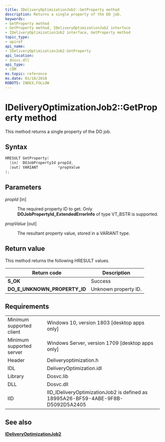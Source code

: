 ```yaml
---
title: IDeliveryOptimizationJob2::GetProperty method
description: Returns a single property of the DO job.
keywords:
- GetProperty method
- GetProperty method, IDeliveryOptimizationJob2 interface
- IDeliveryOptimizationJob2 interface, GetProperty method
topic_type:
- apiref
api_name:
- IDeliveryOptimizationJob2.GetProperty
api_location:
- dosvc.dll
api_type:
- COM
ms.topic: reference
ms.date: 01/18/2018
ROBOTS: INDEX,FOLLOW
---
```


# IDeliveryOptimizationJob2::GetProperty method

This method returns a single property of the DO job.

## Syntax

```C++
HRESULT GetProperty(
  [in]  DOJobPropertyId propId,
  [out] VARIANT         *propValue
);
```

## Parameters

<dl> <dt>

*propId* \[in\]
</dt> <dd>

The required property ID to get. Only **DOJobPropertyId_ExtendedErrorInfo** of type VT_BSTR is supported.

</dd> <dt>

*propValue* \[out\]
</dt> <dd>

The resultant property value, stored in a VARIANT type.

</dd> </dl>

## Return value

This method returns the following HRESULT values.

| Return code                  | Description          |
|------------------------------|----------------------|
| **S_OK**                     | Success              |
| **DO_E_UNKNOWN_PROPERTY_ID** | Unknown property ID. |

## Requirements

|                           |                                                                                  |
|---------------------------|----------------------------------------------------------------------------------|
| Minimum supported client  | Windows 10, version 1803 \[desktop apps only\]                                   |
| Minimum supported server  | Windows Server, version 1709 \[desktop apps only\]                               |
| Header                    | Deliveryoptimization.h                                                           |
| IDL                       | DeliveryOptimization.idl                                                         |
| Library                   | Dosvc.lib                                                                        |
| DLL                       | Dosvc.dll                                                                        |
| IID                       | IID_IDeliveryOptimizationJob2 is defined as 18995A26-BF59-4ABE-9F8B-D5092D5A2405 |

## See also

[**IDeliveryOptimizationJob2**](ideliveryoptimizationjob2.md)
